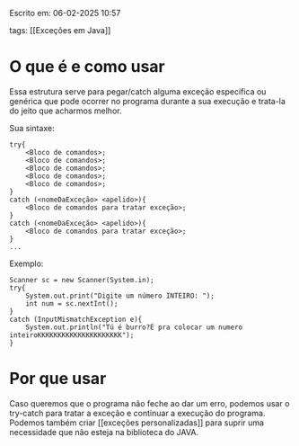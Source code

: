 Escrito em: 06-02-2025 10:57

tags: [[Exceções em Java]]
# O que é e como usar
Essa estrutura serve para pegar/catch alguma exceção específica ou genérica que pode ocorrer no programa durante a sua execução e trata-la do jeito que acharmos melhor.

Sua sintaxe:
```
try{
	<Bloco de comandos>;
	<Bloco de comandos>;
	<Bloco de comandos>;
	<Bloco de comandos>;
	<Bloco de comandos>;
} 
catch (<nomeDaExceção> <apelido>){
	<Bloco de comandos para tratar exceção>;
}
catch (<nomeDaExceção> <apelido>){
	<Bloco de comandos para tratar exceção>;
}
...
```
Exemplo:
```
Scanner sc = new Scanner(System.in);
try{
	System.out.print("Digite um número INTEIRO: ");
	int num = sc.nextInt();
} 
catch (InputMismatchException e){
	System.out.println("Tú é burro?É pra colocar um numero inteiroKKKKKKKKKKKKKKKKKKKKK");
}
```

# Por que usar
Caso queremos que o programa não feche ao dar um erro, podemos usar o try-catch para tratar a exceção e continuar a execução do programa.
Podemos também criar [[exceções personalizadas]] para suprir uma necessidade que não esteja na biblioteca do JAVA.